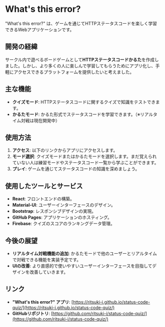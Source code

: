 # What's this error?

"What's this error?" は、ゲームを通じてHTTPステータスコードを楽しく学習できるWebアプリケーションです。

## 開発の経緯

サークル内で遊べるボードゲームとして**HTTPステータスコードかるた**を作成しました。しかし、より多くの人に楽しんで学習してもらうためにアプリ化し、手軽にアクセスできるプラットフォームを提供したいと考えました。

## 主な機能

- **クイズモード**: HTTPステータスコードに関するクイズで知識をテストできます。
- **かるたモード**: かるた形式でステータスコードを学習できます。（※リアルタイム対戦は現在開発中）

## 使用方法

1. **アクセス**: 以下のリンクからアプリにアクセスします。
2. **モード選択**: クイズモードまたはかるたモードを選択します。まだ覚えられていない人は練習モードやステータスコード一覧から学ぶことができます。
3. **プレイ**: ゲームを通じてステータスコードの知識を深めましょう。

## 使用したツールとサービス

- **React**: フロントエンドの構築。
- **Material-UI**: ユーザーインターフェースのデザイン。
- **Bootstrap**: レスポンシブデザインの実現。
- **GitHub Pages**: アプリケーションのホスティング。
- **Firebase**: クイズのスコアのランキングデータ管理。

## 今後の展望

- **リアルタイム対戦機能の追加**: かるたモードで他のユーザーとリアルタイムで対戦できる機能を実装予定です。
- **UIの改善**: より直感的で使いやすいユーザーインターフェースを目指してデザインを改善していきます。

## リンク

- **"What's this error?" アプリ**: [https://ritsuki-i.github.io/status-code-quiz/](https://ritsuki-i.github.io/status-code-quiz/)
- **GitHubリポジトリ**: [https://github.com/ritsuki-i/status-code-quiz/](https://github.com/ritsuki-i/status-code-quiz/)
